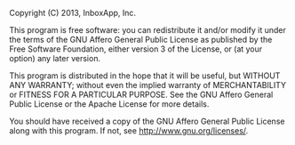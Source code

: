 Copyright (C) 2013, InboxApp, Inc.

This program is free software: you can redistribute it and/or modify it
under the terms of the GNU Affero General Public License as published by
the Free Software Foundation, either version 3 of the License, or (at
your option) any later version.

This program is distributed in the hope that it will be useful, but
WITHOUT ANY WARRANTY; without even the implied warranty of
MERCHANTABILITY or FITNESS FOR A PARTICULAR PURPOSE.  See the GNU Affero
General Public License or the Apache License for more details.

You should have received a copy of the GNU Affero General Public License
along with this program. If not, see <http://www.gnu.org/licenses/>.
